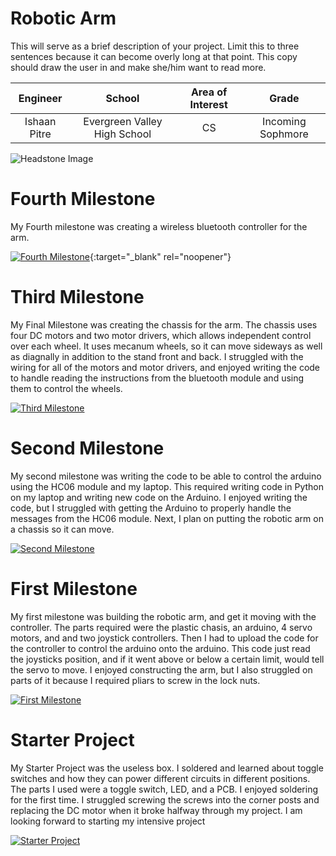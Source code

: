 ﻿# Robotic Arm
This will serve as a brief description of your project. Limit this to three sentences because it can become overly long at that point. This copy should draw the user in and make she/him want to read more.

| **Engineer** | **School** | **Area of Interest** | **Grade** |
|:--:|:--:|:--:|:--:|
| Ishaan Pitre | Evergreen Valley High School | CS | Incoming Sophmore

![Headstone Image](https://lh3.googleusercontent.com/pw/AM-JKLULu_SGJHWNf5H9RkK2Zo9vDu6QjKpNixUshrtd3fzGUJ6KBX79XtCuGAH0mQICQG0wmPqLbB_xIdFGUHYgJVc84xRTEENcnqlUuQRLRFyTpRmPtAElb1nQik4K1VTSwAuwYLFYlX-zBZSxIO5ysYM=s617-no?authuser=0)

# Fourth Milestone
My Fourth milestone was creating a wireless bluetooth controller for the arm.

[![Fourth Milestone](https://i3.ytimg.com/vi/vALL3zzjYSw/maxresdefault.jpg )]([https://www.youtube.com/watch?v=BJ-xbMezrw0](https://www.youtube.com/watch?v=vALL3zzjYSw) "Fourth Milestone"){:target="_blank" rel="noopener"}

# Third Milestone
My Final Milestone was creating the chassis for the arm. The chassis uses four DC motors and two motor drivers, which allows independent control over each wheel. It uses mecanum wheels, so it can move sideways as well as diagnally in addition to the stand front and back. I struggled with the wiring for all of the motors and motor drivers, and enjoyed writing the code to handle reading the instructions from the bluetooth module and using them to control the wheels.

[![Third Milestone](https://i3.ytimg.com/vi/BJ-xbMezrw0/maxresdefault.jpg )](https://www.youtube.com/watch?v=BJ-xbMezrw0 "Third Milestone")

# Second Milestone
My second milestone was writing the code to be able to control the arduino using the HC06 module and my laptop. This required writing code in Python on my laptop and writing new code on the Arduino. I enjoyed writing the code, but I struggled with getting the Arduino to properly handle the messages from the HC06 module. Next, I plan on putting the robotic arm on a chassis so it can move. 

[![Second Milestone](https://i3.ytimg.com/vi/lm0QL82dhog/maxresdefault.jpg)](https://www.youtube.com/watch?v=lm0QL82dhog "Second Milestone")
# First Milestone
  

My first milestone was building the robotic arm, and get it moving with the controller. The parts required were the plastic chasis, an arduino, 4 servo motors, and and two joystick controllers. Then I had to upload the code for the controller to control the arduino onto the arduino. This code just read the joysticks position, and if it went above or below a certain limit, would tell the servo to move. I enjoyed constructing the arm, but I also struggled on parts of it because I required pliars to screw in the lock nuts. 

[![First Milestone](https://i3.ytimg.com/vi/Y4QfptiyApU/maxresdefault.jpg)](https://www.youtube.com/watch?v=Y4QfptiyApU "First Milestone")

# Starter Project

My Starter Project was the useless box. I soldered and learned about toggle switches and how they can power different circuits in different positions. The parts I used were a toggle switch, LED, and a PCB. I enjoyed soldering for the first time. I struggled screwing the screws into the corner posts and replacing the DC motor when it broke halfway through my project. I am looking forward to starting my intensive project

[![Starter Project](https://i3.ytimg.com/vi/FBNG_nFTxFA/maxresdefault.jpg)](https://www.youtube.com/watch?v=FBNG_nFTxFA "First Milestone")
